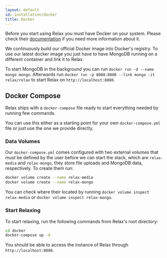```yaml
---
layout: default
id: installation/docker
title: Docker
---
```


Before you start using Relax you must have Docker on your system. Please check
their [documentation](https://docs.docker.com/) if you need more information
about it.

We continuously build our official Docker image into Docker's registry. To use
our latest docker image you just have to have MongoDB running on a different
container and link it to Relax.

To start MongoDB in the background you can run  `docker run -d --name mongo mongo`.
Afterwards run `docker run -p 8080:8080 --link mongo -it relax/relax` to start
Relax on `http://localhost:8080`.


Docker Compose
--------------

Relax ships with a `docker-compose` file ready to start everything needed by
running few commands.

You can use this either as a starting point for your own `docker-compose.yml`
file or just use the one we provide directly.


### Data Volumes

Our `docker-compose.yml` comes configured with two external volumes that must be
defined by the user before we can start the stack, which are `relax-media` and
`relax-mongo`, they store file uploads and MongoDB data, respectively. To create
them run:

```sh
docker volume create --name relax-media
docker volume create --name relax-mongo
```

You can check where their located by running `docker volume inspect relax-media`
or `docker volume inspect relax-mongo`.


### Start Relaxing

To start relaxing, run the following commands from Relax's root directory:

```sh
cd docker
docker-compose up -d
```

You should be able to access the instance of Relax through
`http://localhost:8080`.
